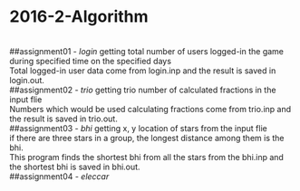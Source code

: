 # 2016-2-Algorithm
<br>
##assignment01 - <em>login</em>
  getting total number of users logged-in the game during specified time on the specified days<br>
  Total logged-in user data come from login.inp and the result is saved in login.out.
<br>
##assignment02 - <em>trio</em>
  getting trio number of calculated fractions in the input flie<br>
  Numbers which would be used calculating fractions come from trio.inp and the result is saved in trio.out.
<br>
##assignment03 - <em>bhi</em>
  getting x, y location of stars from the input flie<br>
  if there are three stars in a group, the longest distance among them is the bhi.<br>
  This program finds the shortest bhi from all the stars from the bhi.inp and the shortest bhi is saved in bhi.out.
<br>
##assignment04 - <em>eleccar</em>
  
